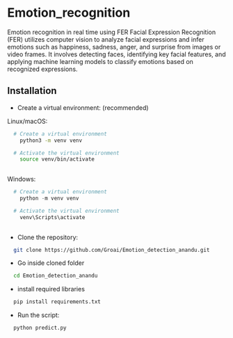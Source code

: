 # Emotion_recognition
Emotion recognition in real time using FER
Facial Expression Recognition (FER) utilizes computer vision to analyze facial expressions and infer emotions such as happiness, sadness, anger, and surprise from images or video frames. It involves detecting faces, identifying key facial features, and applying machine learning models to classify emotions based on recognized expressions.


## Installation

- Create a virtual environment: (recommended)

Linux/macOS:

```bash
  # Create a virtual environment
    python3 -m venv venv

  # Activate the virtual environment
    source venv/bin/activate
  
```

 Windows:

```powershell
  # Create a virtual environment
    python -m venv venv

  # Activate the virtual environment
    venv\Scripts\activate
  
```

- Clone the repository:


```bash
  git clone https://github.com/Groai/Emotion_detection_anandu.git
```





- Go inside cloned folder


```bash
  cd Emotion_detection_anandu
```

- install required libraries

```bash
  pip install requirements.txt
```

- Run the script:

```bash
  python predict.py
```
  



